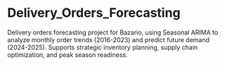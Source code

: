 # Delivery_Orders_Forecasting
Delivery orders forecasting project for Bazario, using Seasonal ARIMA to analyze monthly order trends (2016-2023) and predict future demand (2024-2025). Supports strategic inventory planning, supply chain optimization, and peak season readiness.
